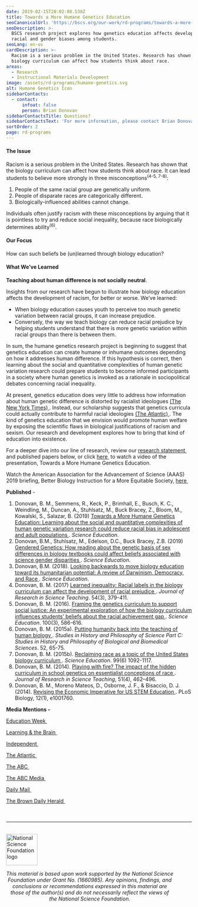 ```yaml
---
date: 2019-02-15T20:02:08.538Z
title: Towards a More Humane Genetics Education
seoCanonicalUrl: 'https://bscs.org/our-work/rd-programs/towards-a-more-humane-genetics-education'
seoDescription: >-
  BSCS research project explores how genetics education affects development of
  racial and gender biases among students.
seoLang: en-us
cardDescription: >-
  Racism is a serious problem in the United States. Research has shown that the
  biology curriculum can affect how students think about race.
areas:
  - Research
  - Instructional Materials Development
image: /assets/rd-programs/humane-genetics.svg
alt: Humane Genetics Icon
sidebarContacts:
  - contact:
      infoat: false
      person: Brian Donovan
sidebarContactsTitle: Questions?
sidebarContactsText: 'For more information, please contact Brian Donovan.'
sortOrder: 2
page: rd-programs
---
```

#### The Issue

Racism is a serious problem in the United States. Research has shown that the biology curriculum can affect how students think about race. It can lead students to believe more strongly in three misconceptions<sup>(4-5, 7-8)</sup>:

1. People of the same racial group are genetically uniform.
2. People of disparate races are categorically different.
3. Biologically-influenced abilities cannot change.

Individuals often justify racism with these misconceptions by arguing that it is pointless to try and reduce social inequality, because race biologically determines ability<sup>(6)</sup>.

#### Our Focus

How can such beliefs be (un)learned through biology education?

#### What We’ve Learned

**Teaching about human difference is not socially neutral**.

Insights from our research have begun to illustrate how biology education affects the development of racism, for better or worse. We’ve learned:

* When biology education causes youth to perceive too much genetic variation between racial groups, it can increase prejudice.
* Conversely, the way we teach biology can reduce racial prejudice by helping students understand that there is more genetic variation within racial groups than there is between them.

In sum, the humane genetics research project is beginning to suggest that genetics education can create humane or inhumane outcomes depending on how it addresses human difference. If this hypothesis is correct, then learning about the social and quantitative complexities of human genetic variation research could prepare students to become informed participants in a society where human genetics is invoked as a rationale in sociopolitical debates concerning racial inequality.

At present, genetics education does very little to address how information about human genetic difference is distorted by racialist ideologues <a href="https://www.nytimes.com/2018/10/17/us/white-supremacists-science-dna.html" target="_blank" rel="noopener noreferrer">(The New York Times)&nbsp;<sup><i style="font-size: .65rem;" class="fas fa-external-link-alt"></i></sup></a>. Instead, our scholarship suggests that genetics curricula could actually contribute to harmful racial ideologies <a href="https://www.theatlantic.com/science/archive/2018/09/teaching-race-high-school-biology-textbooks/570319/" target="_blank" rel="noopener noreferrer">(The Atlantic)&nbsp;<sup><i style="font-size: .65rem;" class="fas fa-external-link-alt"></i></sup></a>. The kind of genetics education that we envision would promote human welfare by exposing the scientific flaws in biological justifications of racism and sexism. Our research and development explores how to bring that kind of education into existence.

For a deeper dive into our line of research, review our <a href="https://media.bscs.org/human/research_statement.pdf" target="_blank" rel="noopener noreferrer">research statement&nbsp;<sup><i style="font-size: .65rem;" class="fas fa-external-link-alt"></i></sup></a>  and published papers below, or click <a href="https://vimeo.com/315526217">here&nbsp;<sup><i style="font-size: .65rem;" class="fas fa-external-link-alt"></i></sup></a> to watch a video of the presentation, Towards a More Humane Genetics Education.

Watch the American Association for the Advancement of Science (AAAS) 2019 briefing, Better Biology Instruction for a More Equitable Society, <a href="https://www.eurekalert.org/aaasnewsroom/2019/webcast/?b=10" target="_blank" rel="noopener noreferrer">here&nbsp;<sup><i style="font-size: .65rem;" class="fas fa-external-link-alt"></i></sup></a>

**Published** -

1. Donovan, B. M., Semmens, R., Keck, P., Brimhall, E., Busch, K. C., Weindling, M., Duncan, A., Stuhlsatz, M., Buck Bracey, Z., Bloom, M., Kowalski, S., Salazar, B. (2019) <a href="https://onlinelibrary.wiley.com/doi/pdf/10.1002/sce.21506" target="_blank" rel="noopener noreferrer">Towards a More Humane Genetics Education: Learning about the social and quantitative complexities of human genetic variation research could reduce racial bias in adolescent and adult populations&nbsp;<sup><i style="font-size: .65rem;" class="fas fa-external-link-alt"></i></sup></a>. _Science Education_.
2. Donovan, B.M., Stuhlsatz, M., Edelson, D.C., Buck Bracey, Z.B. (2019) <a href="https://bscs.org/sites/default/files/gendered_genetics.pdf" target="_blank" rel="noopener noreferrer">Gendered Genetics: How reading about the genetic basis of sex differences in biology textbooks could affect beliefs associated with science gender disparities&nbsp;<sup><i style="font-size: .65rem;" class="fas fa-external-link-alt"></i></sup></a>. _Science Education_.
3. Donovan, B.M. (2018). <a href="https://onlinelibrary.wiley.com/doi/abs/10.1002/sce.21480" target="_blank" rel="noopener noreferrer">Looking backwards to move biology education toward its humanitarian potential: A review of Darwinism, Democracy, and Race&nbsp;<sup><i style="font-size: .65rem;" class="fas fa-external-link-alt"></i></sup></a>. _Science Education_.
4. Donovan, B. M. (2017) <a href="https://onlinelibrary.wiley.com/doi/abs/10.1002/tea.21370" target="_blank" rel="noopener noreferrer">Learned inequality: Racial labels in the biology curriculum can affect the development of racial prejudice&nbsp;<sup><i style="font-size: .65rem;" class="fas fa-external-link-alt"></i></sup></a>. _Journal of Research in Science Teaching_. 54(3), 379-411.
5. Donovan, B. M. (2016). <a href="https://onlinelibrary.wiley.com/doi/abs/10.1002/sce.21221" target="_blank" rel="noopener noreferrer">Framing the genetics curriculum to support social justice: An experimental exploration of how the biology curriculum influences students’ beliefs about the racial achievement gap&nbsp;<sup><i style="font-size: .65rem;" class="fas fa-external-link-alt"></i></sup></a>. _Science Education_. 100(3), 586-616.
6. Donovan, B. M. (2015a). <a href="https://www.sciencedirect.com/science/article/pii/S1369848615000138" target="_blank" rel="noopener noreferrer">Putting humanity back into the teaching of human biology&nbsp;<sup><i style="font-size: .65rem;" class="fas fa-external-link-alt"></i></sup></a>. _Studies in History and Philosophy of Science Part C: Studies in History and Philosophy of Biological and Biomedical Sciences_. 52, 65-75.
7. Donovan, B. M. (2015b). <a href="https://onlinelibrary.wiley.com/doi/abs/10.1002/sce.21173" target="_blank" rel="noopener noreferrer">Reclaiming race as a topic of the United States biology curriculum&nbsp;<sup><i style="font-size: .65rem;" class="fas fa-external-link-alt"></i></sup></a>. _Science Education_. 99(6) 1092-1117.
8. Donovan, B. M. (2014). <a href="https://onlinelibrary.wiley.com/doi/abs/10.1002/tea.21138" target="_blank" rel="noopener noreferrer">Playing with fire? The impact of the hidden curriculum in school genetics on essentialist conceptions of race&nbsp;<sup><i style="font-size: .65rem;" class="fas fa-external-link-alt"></i></sup></a>. _Journal of Research in Science Teaching_, 51(4), 462–496.
9. Donovan, B. M., Moreno Mateos, D., Osborne, J. F., & Bisaccio, D. J. (2014). <a href="https://journals.plos.org/plosbiology/article?id=10.1371/journal.pbio.1001760" target="_blank" rel="noopener noreferrer">Revising the Economic Imperative for US STEM Education&nbsp;<sup><i style="font-size: .65rem;" class="fas fa-external-link-alt"></i></sup></a>. PLoS Biology, 12(1), e1001760.

**Media Mentions -**

<a href="https://blogs.edweek.org/edweek/inside-school-research/2019/03/preventing_racism_science_classes_.html" target="_blank" rel="noopener noreferrer">Education Week&nbsp;<sup><i style="font-size: .65rem;" class="fas fa-external-link-alt"></i></sup></a>

<a href="https://www.learningandthebrain.com/blog/how-can-we-encourage-girls-to-pursue-stem-disciplines/" target="_blank" rel="noopener noreferrer">Learning & the Brain&nbsp;<sup><i style="font-size: .65rem;" class="fas fa-external-link-alt"></i></sup></a>

<a href="https://www.independent.co.uk/news/science/school-racism-children-textbooks-race-prejudice-education-sickle-cell-africa-a8780296.html" target="_blank" rel="noopener noreferrer">Independent&nbsp;<sup><i style="font-size: .65rem;" class="fas fa-external-link-alt"></i></sup></a>

<a href="https://www.theatlantic.com/science/archive/2018/09/teaching-race-high-school-biology-textbooks/570319/" target="_blank" rel="noopener noreferrer">The Atlantic&nbsp;<sup><i style="font-size: .65rem;" class="fas fa-external-link-alt"></i></sup></a>

<a href="https://www.abc.net.au/radionational/programs/scienceshow/how-racial-prejudice-can-easily-appear-in-classrooms/10928726" target="_blank" rel="noopener noreferrer">The ABC&nbsp;<sup><i style="font-size: .65rem;" class="fas fa-external-link-alt"></i></sup></a>

<a href="https://abcmedia.akamaized.net/rn/podcast/2019/03/ssw_20190323_1205.mp3" target="_blank" rel="noopener noreferrer">The ABC Media&nbsp;<sup><i style="font-size: .65rem;" class="fas fa-external-link-alt"></i></sup></a>

<a href="https://www.dailymail.co.uk/health/article-6710147/Scientists-say-race-does-not-determine-health-doctors-say-fueling-racial-prejudice.html?fbclid=IwAR2KQWqynUd7r3ulSC0S8IfogqNceaMfYJWK8DUEyidj7nPeVhhpwLLKXys" target="_blank" rel="noopener noreferrer">Daily Mail&nbsp;<sup><i style="font-size: .65rem;" class="fas fa-external-link-alt"></i></sup></a>

<a href="http://www.browndailyherald.com/2014/02/24/researchers-urge-increased-environmental-science-education/" target="_blank" rel="noopener noreferrer">The Brown Daily Herald&nbsp;<sup><i style="font-size: .65rem;" class="fas fa-external-link-alt"></i></sup></a>

<hr style="margin-top: 3rem; margin-bottom: 2rem;" />
<div class="d-flex justify-content-center">
  <div style="width: 90%;">
    <a href="https://www.nsf.gov" target="_blank" rel="noopener noreferrer">
      <img src="/assets/nsf_logo.svg" alt="National Science Foundation logo" style="height: 85px;" class="mx-auto d-block mb-4" />
    </a>
    <p style="font-style: italic; text-align: center;">
      This material is based upon work supported by the National Science Foundation under Grant No. (1660985). Any opinions, findings, and conclusions or recommendations expressed in this material are those of the author(s) and do not necessarily reflect the views of the National Science Foundation.
    </p>
  </div>
</div>
